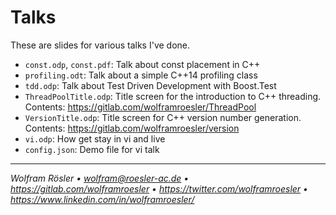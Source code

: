 # Talks

These are slides for various talks I've done.

* `const.odp`, `const.pdf`: Talk about const placement in C++
* `profiling.odt`: Talk about a simple C++14 profiling class
* `tdd.odp`: Talk about Test Driven Development with Boost.Test
* `ThreadPoolTitle.odp`: Title screen for the introduction to C++ threading. Contents: https://gitlab.com/wolframroesler/ThreadPool
* `VersionTitle.odp`: Title screen for C++ version number generation. Contents: https://gitlab.com/wolframroesler/version
* `vi.odp`: How get stay in vi and live
* `config.json`: Demo file for vi talk

---
*Wolfram Rösler • wolfram@roesler-ac.de • https://gitlab.com/wolframroesler • https://twitter.com/wolframroesler • https://www.linkedin.com/in/wolframroesler/*
